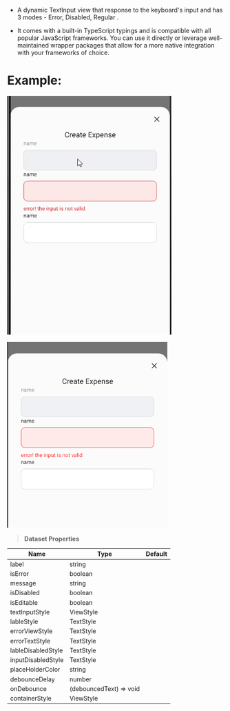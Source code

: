 - A dynamic TextInput view that response to the keyboard's input and has 3 modes - Error, Disabled, Regular .

- It comes with a built-in TypeScript typings and is compatible with all popular JavaScript frameworks. You can use it directly or leverage well-maintained wrapper packages that allow for a more native integration with your frameworks of choice.

# Example:

![ ](./assets/videos/example.gif)

![ ](./assets/images/example.png)

> **Dataset Properties**

| Name               | Type                    | Default |
| ------------------ | ----------------------- | ------- |
| label              | string                  |
| isError            | boolean                 |
| message            | string                  |
| isDisabled         | boolean                 |
| isEditable         | boolean                 |
| textInputStyle     | ViewStyle               |
| lableStyle         | TextStyle               |
| errorViewStyle     | TextStyle               |
| errorTextStyle     | TextStyle               |
| lableDisabledStyle | TextStyle               |
| inputDisabledStyle | TextStyle               |
| placeHolderColor   | string                  |
| debounceDelay      | number                  |
| onDebounce         | (debouncedText) => void |
| containerStyle     | ViewStyle               |
